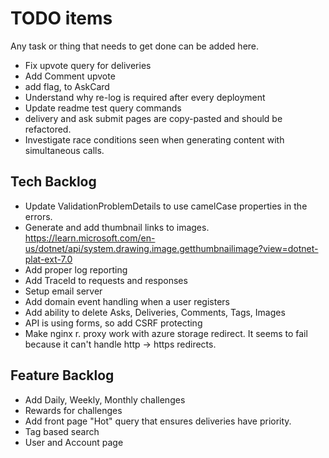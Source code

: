 # TODO items

Any task or thing that needs to get done can be added here.

* Fix upvote query for deliveries
* Add Comment upvote
* add flag, to AskCard
* Understand why re-log is required after every deployment
* Update readme test query commands
* delivery and ask submit pages are copy-pasted and should be refactored.
* Investigate race conditions seen when generating content with simultaneous calls.

## Tech Backlog

* Update ValidationProblemDetails to use camelCase properties in the errors.
* Generate and add thumbnail links to images. https://learn.microsoft.com/en-us/dotnet/api/system.drawing.image.getthumbnailimage?view=dotnet-plat-ext-7.0
* Add proper log reporting
* Add TraceId to requests and responses
* Setup email server
* Add domain event handling when a user registers
* Add ability to delete Asks, Deliveries, Comments, Tags, Images
* API is using forms, so add CSRF protecting
* Make nginx r. proxy work with azure storage redirect. It seems to fail because it can't handle http -> https redirects.

## Feature Backlog

* Add Daily, Weekly, Monthly challenges
* Rewards for challenges
* Add front page "Hot" query that ensures deliveries have priority.
* Tag based search
* User and Account page
